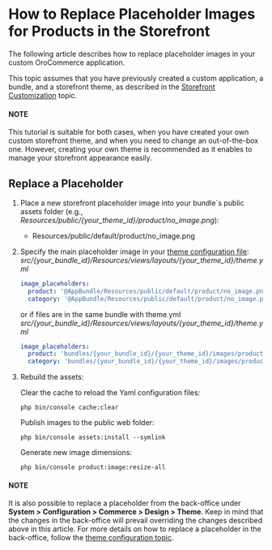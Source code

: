 <a id="dev-doc-frontend-storefront-customization-replace-placeholders"></a>

# How to Replace Placeholder Images for Products in the Storefront

The following article describes how to replace placeholder images in your custom OroCommerce application.

This topic assumes that you have previously created a custom application, a bundle, and a storefront theme, as described in the [Storefront Customization](index.md#storefront-customization-guide) topic.

#### NOTE
This tutorial is suitable for both cases, when you have created your own custom storefront theme, and when you need to change an out-of-the-box one. However, creating your own theme is recommended as it enables to manage your storefront appearance easily.

## Replace a Placeholder

1. Place a new storefront placeholder image into your bundle\`s public assets folder (e.g., *Resources/public/{your_theme_id}/product/no_image.png*):
   - Resources/public/default/product/no_image.png
2. Specify the main placeholder image in your [theme configuration file](../theming.md#dev-doc-frontend-layouts-theming-definition):
   *src/{your_bundle_id}/Resources/views/layouts/{your_theme_id}/theme.yml*
   ```yaml
   image_placeholders:
     product: '@AppBundle/Resources/public/default/product/no_image.png'
     category: '@AppBundle/Resources/public/default/product/no_image.png'
   ```

   or if files are in the same bundle with theme.yml
   *src/{your_bundle_id}/Resources/views/layouts/{your_theme_id}/theme.yml*
   ```yaml
   image_placeholders:
     product: 'bundles/{your_bundle_id}/{your_theme_id}/images/product/no_image.png'
     category: 'bundles/{your_bundle_id}/{your_theme_id}/images/product/no_image.png'
   ```

1. Rebuild the assets:

   Clear the cache to reload the Yaml configuration files:
   ```none
   php bin/console cache:clear
   ```

   Publish images to the public web folder:
   ```none
   php bin/console assets:install --symlink
   ```

   Generate new image dimensions:
   ```none
   php bin/console product:image:resize-all
   ```

#### NOTE
It is also possible to replace a placeholder from the back-office under **System > Configuration > Commerce > Design > Theme**. Keep in mind that the changes in the back-office will prevail overriding the changes described above in this article. For more details on how to replace a placeholder in the back-office, follow the [theme configuration topic](../../../user/back-office/system/configuration/commerce/design/theme-global.md#configuration-commerce-design-theme).

